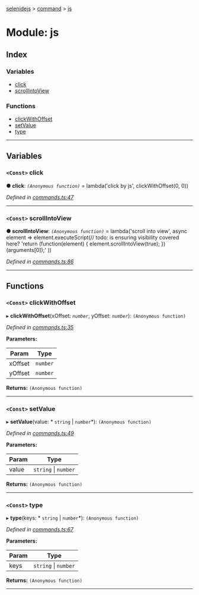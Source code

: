 [selenidejs](../README.md) > [command](../modules/command.md) > [js](../modules/command.js.md)

# Module: js

## Index

### Variables

* [click](command.js.md#click)
* [scrollIntoView](command.js.md#scrollintoview)

### Functions

* [clickWithOffset](command.js.md#clickwithoffset)
* [setValue](command.js.md#setvalue)
* [type](command.js.md#type)

---

## Variables

<a id="click"></a>

### `<Const>` click

**● click**: *`(Anonymous function)`* =  lambda('click by js', clickWithOffset(0, 0))

*Defined in [commands.ts:47](https://github.com/knowledgeexpert/selenidejs/blob/master/lib/commands.ts#L47)*

___
<a id="scrollintoview"></a>

### `<Const>` scrollIntoView

**● scrollIntoView**: *`(Anonymous function)`* =  lambda('scroll into view', async element =>
            element.executeScript(// todo: is ensuring visibility covered here?
                'return (function(element) { element.scrollIntoView(true); })(arguments[0]);'
            ))

*Defined in [commands.ts:86](https://github.com/knowledgeexpert/selenidejs/blob/master/lib/commands.ts#L86)*

___

## Functions

<a id="clickwithoffset"></a>

### `<Const>` clickWithOffset

▸ **clickWithOffset**(xOffset: *`number`*, yOffset: *`number`*): `(Anonymous function)`

*Defined in [commands.ts:35](https://github.com/knowledgeexpert/selenidejs/blob/master/lib/commands.ts#L35)*

**Parameters:**

| Param | Type |
| ------ | ------ |
| xOffset | `number` |
| yOffset | `number` |

**Returns:** `(Anonymous function)`

___
<a id="setvalue"></a>

### `<Const>` setValue

▸ **setValue**(value: * `string` &#124; `number`*): `(Anonymous function)`

*Defined in [commands.ts:49](https://github.com/knowledgeexpert/selenidejs/blob/master/lib/commands.ts#L49)*

**Parameters:**

| Param | Type |
| ------ | ------ |
| value |  `string` &#124; `number`|

**Returns:** `(Anonymous function)`

___
<a id="type"></a>

### `<Const>` type

▸ **type**(keys: * `string` &#124; `number`*): `(Anonymous function)`

*Defined in [commands.ts:67](https://github.com/knowledgeexpert/selenidejs/blob/master/lib/commands.ts#L67)*

**Parameters:**

| Param | Type |
| ------ | ------ |
| keys |  `string` &#124; `number`|

**Returns:** `(Anonymous function)`

___

